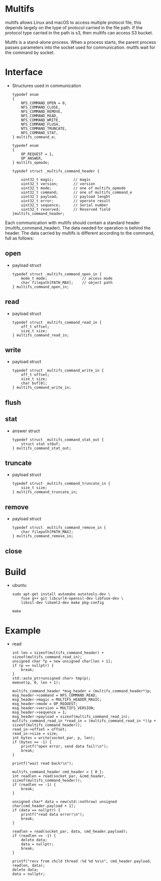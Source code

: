 # Multifs
multifs allows Linux and macOS to access multiple protocol file, this depends largely on the type of protocol carried in the file path. If the protocol type carried in the path is s3, then multifs can access S3 bucket.

Multfs is a stand-alone process. When a process starts, the parent process passes parameters into the socket used for communication. multfs wait for the command by socket.
# Interface
+ Structures used in communication
    ```
    typedef enum
    {
	    NFS_COMMAND_OPEN = 0,
	    NFS_COMMAND_CLOSE,
	    NFS_COMMAND_REMOVE,
	    NFS_COMMAND_READ,
	    NFS_COMMAND_WRITE,
	    NFS_COMMAND_FLUSH,
	    NTS_COMMAND_TRUNCATE,
	    NFS_COMMAND_STAT,
    } multifs_command_e;

    typedef enum
    {
	    OP_REQUEST = 1,        
	    OP_ANSWER,
    } multifs_opmode;

    typedef struct _multifs_command_header {

	    uint32_t magic;         // magic
	    uint32_t version;       // version
	    uint32_t mode;          // one of multifs_opmode
	    uint32_t command;       // one of multifs_command_e
	    uint32_t payload;       // payload lenght
	    uint32_t error;         // operate result
	    uint32_t sequence;      // Serial number
	    uint32_t reserved;      // Reserved field
    }multifs_command_header;
    ```
Each communication with multifs should contain a standard header (multifs_command_header). The data needed for operation is behind the header. The data carried by multifs is different according to the command, full as follows:
## open
+ payload struct
    ```
    typedef struct _multifs_command_open_in {
	    mode_t mode;                // access mode
	    char filepath[PATH_MAX];    // object path
    } multifs_command_open_in;
    ```


## read
+ payload struct
    ```
    typedef struct _multifs_command_read_in {
	    off_t offset;
	    size_t size;
    } multifs_command_read_in;
    ```
## write
+ payload struct
    ```
    typedef struct _multifs_command_write_in {
	    off_t offset;
	    size_t size;
	    char buf[0];
    } multifs_command_write_in;
    ```
## flush

## stat
+ answer struct
    ```
    typedef struct _multifs_command_stat_out {
	    struct stat stbuf;
    } multifs_command_stat_out;
    ```
## truncate
+ payload struct
    ```
    typedef struct _multifs_command_truncate_in {
	    size_t size;
    } multifs_command_truncate_in;
    ```
## remove
+ payload struct
    ```
    typedef struct _multifs_command_remove_in {
	    char filepath[PATH_MAX];
    } multifs_command_remove_in;
    ```
## close

# Build
+ ubuntu
    ```
    sudo apt-get install automake autotools-dev \
        fuse g++ git libcurl4-openssl-dev libfuse-dev \
        libssl-dev libxml2-dev make pkg-config
    
    make
    ```
# Example
+ read
    ```
    int len = sizeof(multifs_command_header) + sizeof(multifs_command_read_in);
	unsigned char *p = new unsigned char[len + 1];
	if (p == nullptr) {
		break;
	}
	std::auto_ptr<unsigned char> tmp(p);
	memset(p, 0, len + 1);
	
	multifs_command_header *msg_header = (multifs_command_header*)p;
	msg_header->command = NFS_COMMAND_READ;
	msg_header->magic = MULTIFS_HEADER_MAGIC;
	msg_header->mode = OP_REQUEST;
	msg_header->version = MULTIFS_VERSION;
	msg_header->sequence = 1;
	msg_header->payload = sizeof(multifs_command_read_in);
	multifs_command_read_in *read_in = (multifs_command_read_in *)(p + sizeof(multifs_command_header));
	read_in->offset = offset;
	read_in->size = size;
	int bytes = write(socket_par, p, len);
	if (bytes == -1) {
		printf("open error, send data fail!\n");
		break;
	}

	printf("wait read back!\n");

	multifs_command_header cmd_header = { 0 };
	int readlen = read(socket_par, &cmd_header, sizeof(multifs_command_header));
	if (readlen == -1) {
		break;
	}

 	unsigned char* data = new(std::nothrow) unsigned char[cmd_header.payload + 1];
 	if (data == nullptr) {
 		printf("read data error!\n");
 		break;
 	}

	readlen = read(socket_par, data, cmd_header.payload);
	if (readlen == -1) {
		delete data;
		data = nullptr;
		break;
	}
	
	printf("recv from child thread :%d %d %s\n", cmd_header.payload, readlen, data);
	delete data;
	data = nullptr;
    ```


